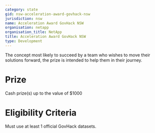 ```yaml
---
category: state
gid: nsw-acceleration-award-govhack-nsw
jurisdiction: nsw
name: Acceleration Award GovHack NSW
organisation: netapp
organisation_title: NetApp
title: Acceleration Award GovHack NSW
type: Development
---
```


The concept most likely to succeed by a team who wishes to move their solutions forward, the prize is intended to help them in their journey.

# Prize
Cash prize(s) up to the value of $1000

# Eligibility Criteria
Must use at least 1 official GovHack datasets.

